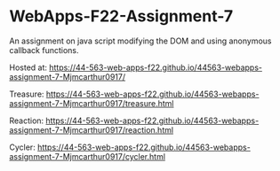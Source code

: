 # WebApps-F22-Assignment-7
An assignment on java script modifying the DOM and using anonymous callback functions.

Hosted at: https://44-563-web-apps-f22.github.io/44563-webapps-assignment-7-Mjmcarthur0917/

Treasure: https://44-563-web-apps-f22.github.io/44563-webapps-assignment-7-Mjmcarthur0917/treasure.html

Reaction: https://44-563-web-apps-f22.github.io/44563-webapps-assignment-7-Mjmcarthur0917/reaction.html

Cycler: https://44-563-web-apps-f22.github.io/44563-webapps-assignment-7-Mjmcarthur0917/cycler.html
